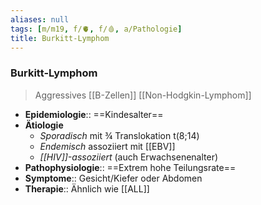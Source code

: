```yaml
---
aliases: null
tags: [m/m19, f/🫀, f/🩸, a/Pathologie]
title: Burkitt-Lymphom
---
```

### Burkitt-Lymphom
> Aggressives [[B-Zellen]] [[Non-Hodgkin-Lymphom]]
- **Epidemiologie**:: ==Kindesalter==
- **Ätiologie**
	- *Sporadisch* mit ¾ Translokation t(8;14)
	- *Endemisch* assoziiert mit [[EBV]]
	- *[[HIV]]-assoziiert* (auch Erwachsenenalter)
- **Pathophysiologie**:: ==Extrem hohe Teilungsrate==
- **Symptome**:: Gesicht/Kiefer oder Abdomen
- **Therapie**:: Ähnlich wie [[ALL]]